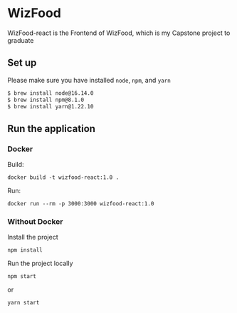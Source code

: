 # WizFood

WizFood-react is the Frontend of WizFood, which is my Capstone project to graduate

## Set up
Please make sure you have installed `node`, `npm`, and `yarn`
```bash
$ brew install node@16.14.0
$ brew install npm@8.1.0
$ brew install yarn@1.22.10
```

## Run the application

### Docker
Build:

    docker build -t wizfood-react:1.0 . 

Run:

    docker run --rm -p 3000:3000 wizfood-react:1.0

### Without Docker

Install the project

    npm install

Run the project locally 

    npm start

or 

    yarn start
